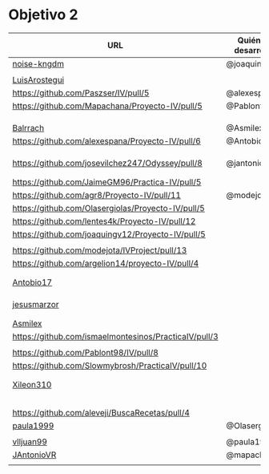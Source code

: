 # Objetivo 2



| URL                                        | Quién lo desarrolla |
|--------------------------------------------|---------------------|
| [noise-kngdm](https://github.com/noise-kngdm/music-matcher/pull/6) | @joaquingv12 |
| <!-- Enlace de Esturillo98 --> | | |
| [LuisArostegui](https://github.com/LuisArostegui/RealFoodRecipeCreator/pull/6) | |
| https://github.com/Paszser/IV/pull/5 | @alexespana |
| https://github.com/Mapachana/Proyecto-IV/pull/5 | @Pablont98 |
| <!-- Enlace de eantoniocalo18 --> | | |
| <!-- Enlace de NachoCarher --> | | |
| <!-- Enlace de C L A --> | | |
| [Balrrach](https://github.com/Balrrach/IV-Proyecto/pull/7) | @Asmilex |
| https://github.com/alexespana/Proyecto-IV/pull/6 | @Antobio17 |
| <!-- Enlace de Javierexmar --> | | |
| <!-- Enlace de MarinoFajardo --> | | |
| <!-- Enlace de danifm1321 --> | | |
| https://github.com/josevilchez247/Odyssey/pull/8 | @jantonioVR |
| <!-- Enlace de arguellesm --> | | |
| <!-- Enlace de DFolchA --> | | |
| https://github.com/JaimeGM96/Practica-IV/pull/5 |  |
| https://github.com/agr8/Proyecto-IV/pull/11 | @modejota  |
| https://github.com/Olasergiolas/Proyecto-IV/pull/5 |  |
| https://github.com/lentes4k/Proyecto-IV/pull/12 |  |
| https://github.com/joaquingv12/Proyecto-IV/pull/5 |  |
| <!-- Enlace de gomares --> | | |
| https://github.com/modejota/IVProject/pull/13 |  |
| https://github.com/argelion14/proyecto-IV/pull/4 | |
| <!-- Enlace de juanmihdz --> | | |
| <!-- Enlace de venrra --> | | |
| [Antobio17](https://github.com/Antobio17/IV/pull/5) |  |
| <!-- Enlace de manujurado1 --> | | |
| <!-- Enlace de L C G J --> | | |
| <!-- Enlace de migueorg --> | | |
| [jesusmarzor](https://github.com/jesusmarzor/Proyecto-IV/pull/6) |  |
| <!-- Enlace de francisco3207 --> | | |
| <!-- Enlace de amerigal --> | | |
| [Asmilex](https://github.com/Asmilex/IV/pull/6) | |
| https://github.com/ismaelmontesinos/PracticaIV/pull/3 | |
| <!-- Enlace de morevi --> | | |
| https://github.com/Pablont98/IV/pull/8 | |
| https://github.com/Slowmybrosh/PracticaIV/pull/10 |  |
| <!-- Enlace de sorozcov --> | | |
| <!-- Enlace de jlortega00 --> | | |
| [Xileon310](https://github.com/Xileon310/IV-Project/pull/12) | |
| <!-- Enlace de Parka015 --> | | |
| <!-- Enlace de edusegrich --> | | |
| <!-- Enlace de LuisSS20 --> | | |
| <!-- Enlace de juanfran00 --> | | |
| <!-- Enlace de Albertotc99 --> | | |
| https://github.com/aleveji/BuscaRecetas/pull/4 |  |
| [paula1999](https://github.com/paula1999/IV/pull/5) | @Olasergiolas |
| <!-- Enlace de xCyal --> | | |
| [vlljuan99](https://github.com/vlljuan99/gasolinapp/pull/11) | @paula1999 |
| [JAntonioVR](https://github.com/JAntonioVR/IV-2021-2022/pull/8) | @mapachana |
| <!-- Enlace de pablozafra97 --> | | |
